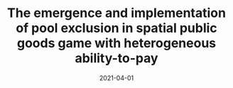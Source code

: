 ---
title: "The emergence and implementation of pool exclusion in spatial public goods game with heterogeneous ability-to-pay"
collection: publications
permalink: /publication/2021-04-01-AMC
excerpt: 'The paper investigates how dynamic cost and individual ability-to-pay affect cooperation when using social exclusion as a sanction in a public goods game.'
date: 2021-04-01
venue: 'Applied Mathematics and Computation'
paperurl: 'https://doi.org/10.1016/j.amc.2020.125835'
citation: 'J. Zheng, T. Ren, G. Ma and J. Dong,  “The emergence and implementation of pool exclusion in spatial public goods game with heterogeneous ability-to-pay,” Applied Mathematics and Computation, vol. 394, p. 125835, 2021.'
---